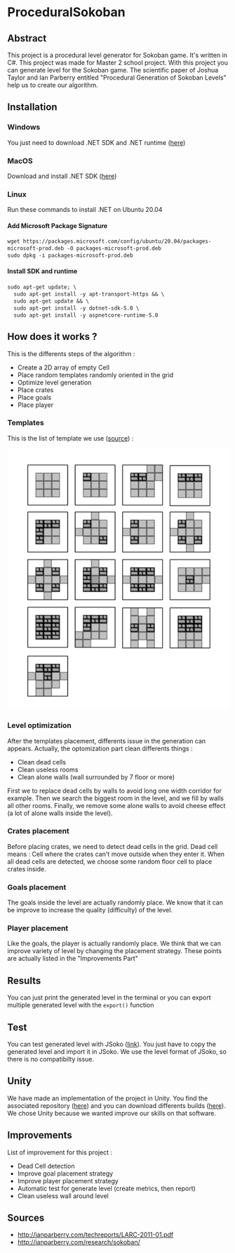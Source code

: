 # ProceduralSokoban
## Abstract

This project is a procedural level generator for Sokoban game. It's written in C#. This project was made for Master 2 school project. With this project you can generate level for the Sokoban game. The scientific paper of Joshua Taylor and Ian Parberry entitled "Procedural Generation of Sokoban Levels" help us to create our algorithm. 

## Installation
### Windows

You just need to download .NET SDK and .NET runtime ([here](https://docs.microsoft.com/fr-fr/dotnet/core/install/windows?tabs=net50))

### MacOS

Download and install .NET SDK ([here](https://dotnet.microsoft.com/download))

### Linux

Run these commands to install .NET on Ubuntu 20.04

#### Add Microsoft Package Signature
```
wget https://packages.microsoft.com/config/ubuntu/20.04/packages-microsoft-prod.deb -O packages-microsoft-prod.deb
sudo dpkg -i packages-microsoft-prod.deb
```

#### Install SDK and runtime
```
sudo apt-get update; \
  sudo apt-get install -y apt-transport-https && \
  sudo apt-get update && \
  sudo apt-get install -y dotnet-sdk-5.0 \
  sudo apt-get install -y aspnetcore-runtime-5.0

```

## How does it works ?

This is the differents steps of the algorithm :
- Create a 2D array of empty Cell
- Place random templates randomly oriented in the grid
- Optimize level generation
- Place crates
- Place goals
- Place player

### Templates

This is the list of template we use ([source](http://ianparberry.com/techreports/LARC-2011-01.pdf)) :

![template list](ressources/templates.png)

### Level optimization

After the templates placement, differents issue in the generation can appears. Actually, the optomization part clean differents things :
- Clean dead cells
- Clean useless rooms
- Clean alone walls (wall surrounded by 7 floor or more)

First we to replace dead cells by walls to avoid long one width corridor for example. Then we search the biggest room in the level, and we fill by walls all other rooms. Finally, we remove some alone walls to avoid cheese effect (a lot of alone walls inside the level).

### Crates placement

Before placing crates, we need to detect dead cells in the grid. Dead cell means : Cell where the crates can't move outside when they enter it. When all dead cells are detected, we choose some random floor cell to place crates inside. 

### Goals placement

The goals inside the level are actually randomly place. We know that it can be improve to increase the quality (difficulty) of the level.

### Player placement

Like the goals, the player is actually randomly place. We think that we can improve variety of level by changing the placement strategy. These points are actually listed in the "Improvements Part"

## Results

You can just print the generated level in the terminal or you can export multiple generated level with the `export()` function

## Test

You can test generated level with JSoko ([link](https://www.sokoban-online.de/)). You just have to copy the generated level and import it in JSoko. We use the level format of JSoko, so there is no compatibilty issue.

## Unity

We have made an implementation of the project in Unity. You find the associated repository ([here]()) and you can download differents builds ([here](https://tlecouffe.itch.io/sokoban-map-generator)). We chose Unity because we wanted improve our skills on that software.

## Improvements

List of improvement for this project :
- Dead Cell detection
- Improve goal placement strategy
- Improve player placement strategy
- Automatic test for generate level (create metrics, then report)
- Clean useless wall around level

## Sources

- http://ianparberry.com/techreports/LARC-2011-01.pdf
- http://ianparberry.com/research/sokoban/

